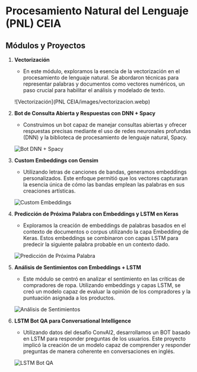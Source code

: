 # Procesamiento Natural del Lenguaje (PNL) CEIA

## Módulos y Proyectos

1. **Vectorización**
   - En este módulo, exploramos la esencia de la vectorización en el procesamiento de lenguaje natural. Se abordaron técnicas para representar palabras y documentos como vectores numéricos, un paso crucial para habilitar el análisis y modelado de texto.

   ![Vectorización](PNL CEIA/images/vectorizacion.webp)

2. **Bot de Consulta Abierta y Respuestas con DNN + Spacy**
   - Construimos un bot capaz de manejar consultas abiertas y ofrecer respuestas precisas mediante el uso de redes neuronales profundas (DNN) y la biblioteca de procesamiento de lenguaje natural, Spacy.

   ![Bot DNN + Spacy](images/chatbot.webp)

3. **Custom Embeddings con Gensim**
   - Utilizando letras de canciones de bandas, generamos embeddings personalizados. Este enfoque permitió que los vectores capturaran la esencia única de cómo las bandas emplean las palabras en sus creaciones artísticas.

   ![Custom Embeddings](images/Gensim.webp)

4. **Predicción de Próxima Palabra con Embeddings y LSTM en Keras**
   - Exploramos la creación de embeddings de palabras basados en el contexto de documentos o corpus utilizando la capa Embedding de Keras. Estos embeddings se combinaron con capas LSTM para predecir la siguiente palabra probable en un contexto dado.

   ![Predicción de Próxima Palabra](images/word_prediction.jpg)

5. **Análisis de Sentimientos con Embeddings + LSTM**
   - Este módulo se centró en analizar el sentimiento en las críticas de compradores de ropa. Utilizando embeddings y capas LSTM, se creó un modelo capaz de evaluar la opinión de los compradores y la puntuación asignada a los productos.

   ![Análisis de Sentimientos](images/Sentiment_Analysis.jpg)

6. **LSTM Bot QA para Conversational Intelligence**
   - Utilizando datos del desafío ConvAI2, desarrollamos un BOT basado en LSTM para responder preguntas de los usuarios. Este proyecto implicó la creación de un modelo capaz de comprender y responder preguntas de manera coherente en conversaciones en inglés.

   ![LSTM Bot QA](images/conversational_AI.jpg)

